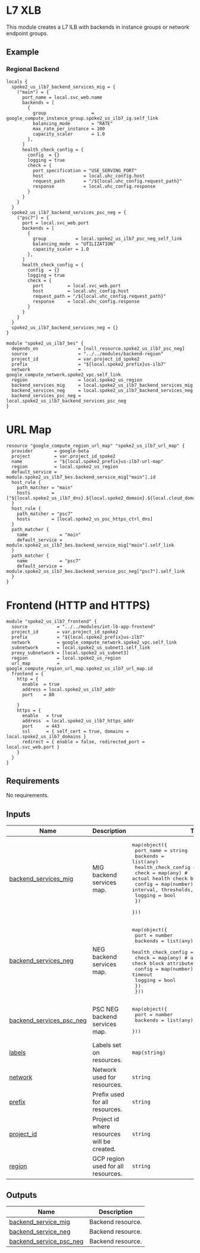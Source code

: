 # L7 XLB

This module creates a L7 ILB with backends in instance groups or network endpoint groups.

## Example

### Regional Backend
```
locals {
  spoke2_us_ilb7_backend_services_mig = {
    ("main") = {
      port_name = local.svc_web.name
      backends = [
        {
          group                 = google_compute_instance_group.spoke2_us_ilb7_ig.self_link
          balancing_mode        = "RATE"
          max_rate_per_instance = 100
          capacity_scaler       = 1.0
        },
      ]
      health_check_config = {
        config  = {}
        logging = true
        check = {
          port_specification = "USE_SERVING_PORT"
          host               = local.uhc_config.host
          request_path       = "/${local.uhc_config.request_path}"
          response           = local.uhc_config.response
        }
      }
    }
  }
  spoke2_us_ilb7_backend_services_psc_neg = {
    ("psc7") = {
      port = local.svc_web.port
      backends = [
        {
          group           = local.spoke2_us_ilb7_psc_neg_self_link
          balancing_mode  = "UTILIZATION"
          capacity_scaler = 1.0
        },
      ]
      health_check_config = {
        config  = {}
        logging = true
        check = {
          port         = local.svc_web.port
          host         = local.uhc_config.host
          request_path = "/${local.uhc_config.request_path}"
          response     = local.uhc_config.response
        }
      }
    }
  }
  spoke2_us_ilb7_backend_services_neg = {}
}

module "spoke2_us_ilb7_bes" {
  depends_on               = [null_resource.spoke2_us_ilb7_psc_neg]
  source                   = "../../modules/backend-region"
  project_id               = var.project_id_spoke2
  prefix                   = "${local.spoke2_prefix}us-ilb7"
  network                  = google_compute_network.spoke2_vpc.self_link
  region                   = local.spoke2_us_region
  backend_services_mig     = local.spoke2_us_ilb7_backend_services_mig
  backend_services_neg     = local.spoke2_us_ilb7_backend_services_neg
  backend_services_psc_neg = local.spoke2_us_ilb7_backend_services_psc_neg
}
```

# URL Map

```
resource "google_compute_region_url_map" "spoke2_us_ilb7_url_map" {
  provider        = google-beta
  project         = var.project_id_spoke2
  name            = "${local.spoke2_prefix}us-ilb7-url-map"
  region          = local.spoke2_us_region
  default_service = module.spoke2_us_ilb7_bes.backend_service_mig["main"].id
  host_rule {
    path_matcher = "main"
    hosts        = ["${local.spoke2_us_ilb7_dns}.${local.spoke2_domain}.${local.cloud_domain}"]
  }
  host_rule {
    path_matcher = "psc7"
    hosts        = [local.spoke2_us_psc_https_ctrl_dns]
  }
  path_matcher {
    name            = "main"
    default_service = module.spoke2_us_ilb7_bes.backend_service_mig["main"].self_link
  }
  path_matcher {
    name            = "psc7"
    default_service = module.spoke2_us_ilb7_bes.backend_service_psc_neg["psc7"].self_link
  }
}
```

# Frontend (HTTP and HTTPS)
```
module "spoke2_us_ilb7_frontend" {
  source           = "../../modules/int-lb-app-frontend"
  project_id       = var.project_id_spoke2
  prefix           = "${local.spoke2_prefix}us-ilb7"
  network          = google_compute_network.spoke2_vpc.self_link
  subnetwork       = local.spoke2_us_subnet1.self_link
  proxy_subnetwork = [local.spoke2_us_subnet3]
  region           = local.spoke2_us_region
  url_map          = google_compute_region_url_map.spoke2_us_ilb7_url_map.id
  frontend = {
    http = {
      enable  = true
      address = local.spoke2_us_ilb7_addr
      port    = 80

    }
    https = {
      enable   = true
      address  = local.spoke2_us_ilb7_https_addr
      port     = 443
      ssl      = { self_cert = true, domains = local.spoke2_us_ilb7_domains }
      redirect = { enable = false, redirected_port = local.svc_web.port }
    }
  }
}
```

<!-- BEGIN_TF_DOCS -->
## Requirements

No requirements.

## Inputs

| Name | Description | Type | Default | Required |
|------|-------------|------|---------|:--------:|
| <a name="input_backend_services_mig"></a> [backend\_services\_mig](#input\_backend\_services\_mig) | MIG backend services map. | <pre>map(object({<br>    port_name = string<br>    backends  = list(any)<br>    health_check_config = object({<br>      check   = map(any)    # actual health check block attributes<br>      config  = map(number) # interval, thresholds, timeout<br>      logging = bool<br>    })<br>  }))</pre> | `{}` | no |
| <a name="input_backend_services_neg"></a> [backend\_services\_neg](#input\_backend\_services\_neg) | NEG backend services map. | <pre>map(object({<br>    port     = number<br>    backends = list(any)<br>    health_check_config = object({<br>      check   = map(any)    # actual health check block attributes<br>      config  = map(number) # interval, thresholds, timeout<br>      logging = bool<br>    })<br>  }))</pre> | `{}` | no |
| <a name="input_backend_services_psc_neg"></a> [backend\_services\_psc\_neg](#input\_backend\_services\_psc\_neg) | PSC NEG backend services map. | <pre>map(object({<br>    port     = number<br>    backends = list(any)<br>  }))</pre> | `{}` | no |
| <a name="input_labels"></a> [labels](#input\_labels) | Labels set on resources. | `map(string)` | `{}` | no |
| <a name="input_network"></a> [network](#input\_network) | Network used for resources. | `string` | n/a | yes |
| <a name="input_prefix"></a> [prefix](#input\_prefix) | Prefix used for all resources. | `string` | n/a | yes |
| <a name="input_project_id"></a> [project\_id](#input\_project\_id) | Project id where resources will be created. | `string` | n/a | yes |
| <a name="input_region"></a> [region](#input\_region) | GCP region used for all resources. | `string` | n/a | yes |

## Outputs

| Name | Description |
|------|-------------|
| <a name="output_backend_service_mig"></a> [backend\_service\_mig](#output\_backend\_service\_mig) | Backend resource. |
| <a name="output_backend_service_neg"></a> [backend\_service\_neg](#output\_backend\_service\_neg) | Backend resource. |
| <a name="output_backend_service_psc_neg"></a> [backend\_service\_psc\_neg](#output\_backend\_service\_psc\_neg) | Backend resource. |
<!-- END_TF_DOCS -->
